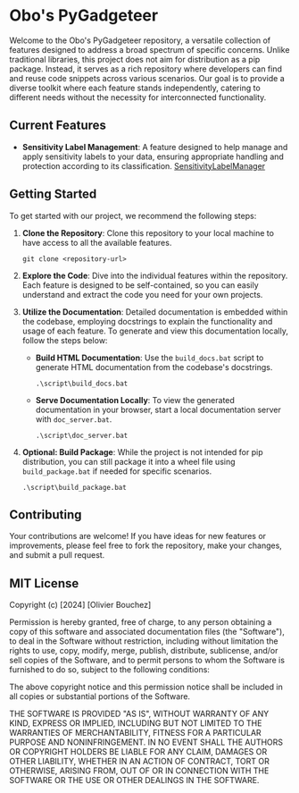 # Obo's PyGadgeteer

Welcome to the Obo's PyGadgeteer repository, a versatile collection of features designed to address a broad spectrum of specific concerns. Unlike traditional libraries, this project does not aim for distribution as a pip package. Instead, it serves as a rich repository where developers can find and reuse code snippets across various scenarios. Our goal is to provide a diverse toolkit where each feature stands independently, catering to different needs without the necessity for interconnected functionality.

## Current Features

- **Sensitivity Label Management**: A feature designed to help manage and apply sensitivity labels to your data, ensuring appropriate handling and protection according to its classification. [SensitivityLabelManager](SENSITIVITY_LABEL_MANAGER.md)

## Getting Started

To get started with our project, we recommend the following steps:

1. **Clone the Repository**: Clone this repository to your local machine to have access to all the available features.

    ```
    git clone <repository-url>
    ```

2. **Explore the Code**: Dive into the individual features within the repository. Each feature is designed to be self-contained, so you can easily understand and extract the code you need for your own projects.

3. **Utilize the Documentation**: Detailed documentation is embedded within the codebase, employing docstrings to explain the functionality and usage of each feature. To generate and view this documentation locally, follow the steps below:

    - **Build HTML Documentation**: Use the `build_docs.bat` script to generate HTML documentation from the codebase's docstrings.

        ```
        .\script\build_docs.bat
        ```

    - **Serve Documentation Locally**: To view the generated documentation in your browser, start a local documentation server with `doc_server.bat`.

        ```
        .\script\doc_server.bat
        ```

4. **Optional: Build Package**: While the project is not intended for pip distribution, you can still package it into a wheel file using `build_package.bat` if needed for specific scenarios.

    ```
    .\script\build_package.bat
    ```

## Contributing

Your contributions are welcome! If you have ideas for new features or improvements, please feel free to fork the repository, make your changes, and submit a pull request.

## MIT License

Copyright (c) [2024] [Olivier Bouchez]

Permission is hereby granted, free of charge, to any person obtaining a copy
of this software and associated documentation files (the "Software"), to deal
in the Software without restriction, including without limitation the rights
to use, copy, modify, merge, publish, distribute, sublicense, and/or sell
copies of the Software, and to permit persons to whom the Software is
furnished to do so, subject to the following conditions:

The above copyright notice and this permission notice shall be included in all
copies or substantial portions of the Software.

THE SOFTWARE IS PROVIDED "AS IS", WITHOUT WARRANTY OF ANY KIND, EXPRESS OR
IMPLIED, INCLUDING BUT NOT LIMITED TO THE WARRANTIES OF MERCHANTABILITY,
FITNESS FOR A PARTICULAR PURPOSE AND NONINFRINGEMENT. IN NO EVENT SHALL THE
AUTHORS OR COPYRIGHT HOLDERS BE LIABLE FOR ANY CLAIM, DAMAGES OR OTHER
LIABILITY, WHETHER IN AN ACTION OF CONTRACT, TORT OR OTHERWISE, ARISING FROM,
OUT OF OR IN CONNECTION WITH THE SOFTWARE OR THE USE OR OTHER DEALINGS IN THE
SOFTWARE.

